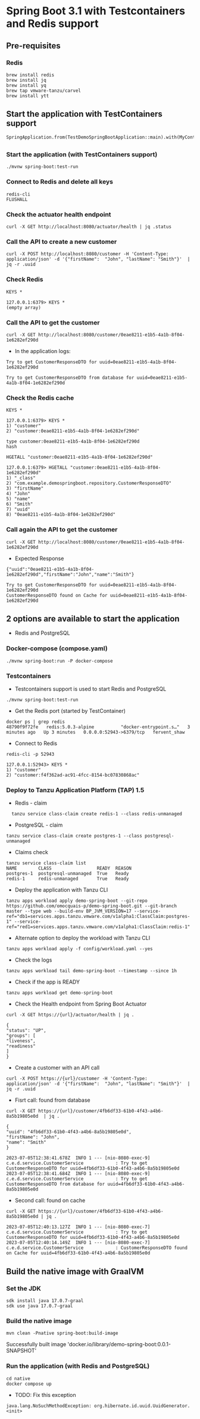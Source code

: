 # Spring Boot 3.1 with Testcontainers and Redis support

## Pre-requisites

### Redis

```
brew install redis
brew install jq
brew install yq
brew tap vmware-tanzu/carvel
brew install ytt
```

## Start the application  with TestContainers support

```
SpringApplication.from(TestDemoSpringBootApplication::main).with(MyContainersConfiguration.class).run(args);
```

## 

### Start the application (with TestContainers support)
```
./mvnw spring-boot:test-run
```

### Connect to Redis and delete all keys

```
redis-cli
FLUSHALL
```

### Check the actuator health endpoint

```
curl -X GET http://localhost:8080/actuator/health | jq .status
```

### Call the API to create a new customer
```
curl -X POST http://localhost:8080/customer -H 'Content-Type: application/json' -d '{"firstName":  "John", "lastName": "Smith"}'  | jq -r .uuid
```

### Check Redis
```
KEYS *
```

```
127.0.0.1:6379> KEYS *
(empty array)
```

### Call the API to get the customer
```
curl -X GET http://localhost:8080/customer/0eae8211-e1b5-4a1b-8f04-1e6282ef290d
```

- In the application logs:
```
Try to get CustomerResponseDTO for uuid=0eae8211-e1b5-4a1b-8f04-1e6282ef290d

Try to get CustomerResponseDTO from database for uuid=0eae8211-e1b5-4a1b-8f04-1e6282ef290d
```

### Check the Redis cache

```
KEYS *
```

```
127.0.0.1:6379> KEYS *
1) "customer"
2) "customer:0eae8211-e1b5-4a1b-8f04-1e6282ef290d"
```

```
type customer:0eae8211-e1b5-4a1b-8f04-1e6282ef290d
hash
```

```
HGETALL "customer:0eae8211-e1b5-4a1b-8f04-1e6282ef290d"
```

```
127.0.0.1:6379> HGETALL "customer:0eae8211-e1b5-4a1b-8f04-1e6282ef290d"
1) "_class"
2) "com.example.demospringboot.repository.CustomerResponseDTO"
3) "firstName"
4) "John"
5) "name"
6) "Smith"
7) "uuid"
8) "0eae8211-e1b5-4a1b-8f04-1e6282ef290d"
```

### Call again the API to get the customer

```
curl -X GET http://localhost:8080/customer/0eae8211-e1b5-4a1b-8f04-1e6282ef290d
```

- Expected Response
```
{"uuid":"0eae8211-e1b5-4a1b-8f04-1e6282ef290d","firstName":"John","name":"Smith"}
```

```
Try to get CustomerResponseDTO for uuid=0eae8211-e1b5-4a1b-8f04-1e6282ef290d
CustomerResponseDTO found on Cache for uuid=0eae8211-e1b5-4a1b-8f04-1e6282ef290d
```

## 2 options are available to start the application

- Redis and PostgreSQL

### Docker-compose (compose.yaml)

```
./mvnw spring-boot:run -P docker-compose
```

### Testcontainers
- Testcontainers support is used to start Redis and PostgreSQL

```
./mvnw spring-boot:test-run
```

- Get the Redis port (started by TestContainer)

```
docker ps | grep redis 
48790f9f72fe   redis:5.0.3-alpine          "docker-entrypoint.s…"   3 minutes ago   Up 3 minutes   0.0.0.0:52943->6379/tcp   fervent_shaw
```

- Connect to Redis

```
redis-cli -p 52943

127.0.0.1:52943> KEYS *
1) "customer"
2) "customer:f4f362ad-ac91-4fcc-8154-bc07830868ac"
```

### Deploy to Tanzu Application Platform (TAP) 1.5

- Redis - claim

```
  tanzu service class-claim create redis-1 --class redis-unmanaged
```

- PostgreSQL - claim

```
tanzu service class-claim create postgres-1 --class postgresql-unmanaged
```

- Claims check

```
tanzu service class-claim list
NAME        CLASS                 READY  REASON  
postgres-1  postgresql-unmanaged  True   Ready   
redis-1     redis-unmanaged       True   Ready
``` 

- Deploy the application with Tanzu CLI

```
tanzu apps workload apply demo-spring-boot --git-repo https://github.com/omocquais-p/demo-spring-boot.git --git-branch master --type web --build-env BP_JVM_VERSION=17 --service-ref="db1=services.apps.tanzu.vmware.com/v1alpha1:ClassClaim:postgres-1" --service-ref="red1=services.apps.tanzu.vmware.com/v1alpha1:ClassClaim:redis-1"
```

- Alternate option to deploy the workload with Tanzu CLI

```
tanzu apps workload apply -f config/workload.yaml --yes
```

- Check the logs

```
tanzu apps workload tail demo-spring-boot --timestamp --since 1h
```

- Check if the app is READY

```
tanzu apps workload get demo-spring-boot
```

- Check the Health endpoint from Spring Boot Actuator

```
curl -X GET https://{url}/actuator/health | jq .
```

```
{
"status": "UP",
"groups": [
"liveness",
"readiness"
]
}
```

- Create a customer with an API call 

```
curl -X POST https://{url}/customer -H 'Content-Type: application/json' -d '{"firstName":  "John", "lastName": "Smith"}'  | jq -r .uuid
```

- Fisrt call: found from database

```
curl -X GET https://{url}/customer/4fb6df33-61b0-4f43-a4b6-8a5b19805e0d  | jq .
```

```
{
"uuid": "4fb6df33-61b0-4f43-a4b6-8a5b19805e0d",
"firstName": "John",
"name": "Smith"
}
```


```
2023-07-05T12:38:41.678Z  INFO 1 --- [nio-8080-exec-9] c.e.d.service.CustomerService            : Try to get CustomerResponseDTO for uuid=4fb6df33-61b0-4f43-a4b6-8a5b19805e0d
2023-07-05T12:38:41.684Z  INFO 1 --- [nio-8080-exec-9] c.e.d.service.CustomerService            : Try to get CustomerResponseDTO from database for uuid=4fb6df33-61b0-4f43-a4b6-8a5b19805e0d
```

- Second call: found on cache

```
curl -X GET https://{url}/customer/4fb6df33-61b0-4f43-a4b6-8a5b19805e0d | jq .
```

```
2023-07-05T12:40:13.127Z  INFO 1 --- [nio-8080-exec-7] c.e.d.service.CustomerService            : Try to get CustomerResponseDTO for uuid=4fb6df33-61b0-4f43-a4b6-8a5b19805e0d
2023-07-05T12:40:14.149Z  INFO 1 --- [nio-8080-exec-7] c.e.d.service.CustomerService            : CustomerResponseDTO found on Cache for uuid=4fb6df33-61b0-4f43-a4b6-8a5b19805e0d
```

## Build the native image with GraalVM

### Set the JDK
```
sdk install java 17.0.7-graal
sdk use java 17.0.7-graal
```

### Build the native image
```
mvn clean -Pnative spring-boot:build-image
```

Successfully built image 'docker.io/library/demo-spring-boot:0.0.1-SNAPSHOT'

### Run the application (with Redis and PostgreSQL)
```
cd native
docker compose up
```

- TODO: Fix this exception
```
java.lang.NoSuchMethodException: org.hibernate.id.uuid.UuidGenerator.<init>
```